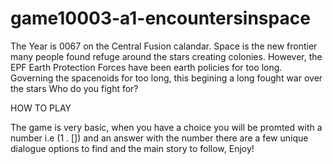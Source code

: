 # game10003-a1-encountersinspace
The Year is 0067 on the Central Fusion calandar.
Space is the new frontier many people found refuge around the stars creating colonies.
However, the EPF Earth Protection Forces have been earth policies for too long.
Governing the spacenoids for too long, this begining a long fought war over the stars
Who do you fight for?

HOW TO PLAY

The game is very basic, when you have a choice you will be promted with a number i.e (1 . []) and an answer with the number
there are a few unique dialogue options to find and the main story to follow,
Enjoy!